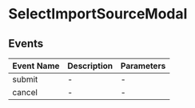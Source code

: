 # SelectImportSourceModal

## Events

<!-- @vuese:SelectImportSourceModal:events:start -->
|Event Name|Description|Parameters|
|---|---|---|
|submit|-|-|
|cancel|-|-|

<!-- @vuese:SelectImportSourceModal:events:end -->
